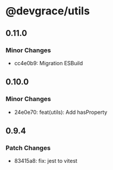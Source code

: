 # @devgrace/utils

## 0.11.0

### Minor Changes

- cc4e0b9: Migration ESBuild

## 0.10.0

### Minor Changes

- 24e0e70: feat(utils): Add hasProperty

## 0.9.4

### Patch Changes

- 83415a8: fix: jest to vitest
